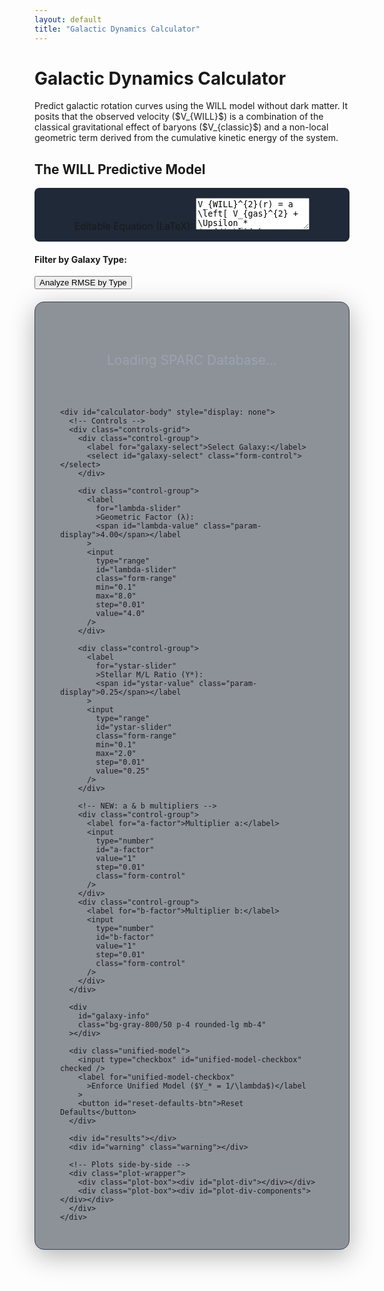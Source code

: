 ```yaml
---
layout: default
title: "Galactic Dynamics Calculator"
---
```


<div class="markdown-content py-8">
  <h1 class="text-4xl font-extrabold tracking-tight">
    Galactic Dynamics Calculator
  </h1>

  <p class="mt-4 text-lg text-gray-400">
    Predict galactic rotation curves using the WILL model without dark
    matter. It posits that the observed velocity ($V_{WILL}$) is a
    combination of the classical gravitational effect of baryons
    ($V_{classic}$) and a non-local geometric term derived from the
    cumulative kinetic energy of the system.
  </p>

  <!-- ============= 1. EDITABLE EQUATION ============= -->
  <h2 class="text-3xl font-bold mt-10">The WILL Predictive Model</h2>
  <div class="formula-box">
    <label
      for="equation-input"
      class="block mb-2 text-gray-300"
      >Editable Equation (LaTeX):</label
    >
    <textarea
      id="equation-input"
      rows="3"
      class="w-full p-2 bg-gray-700 text-white rounded border border-gray-600"
    >
V_{WILL}^{2}(r) = a \left[ V_{gas}^{2} + \Upsilon_* (V_{disk}^{2} + V_{bulge}^{2}) \right] + \frac{b \lambda}{r} \int_{0}^{r} \left[ V_{gas}^{2} + \Upsilon_* (V_{disk}^{2} + V_{bulge}^{2}) \right] dr
    </textarea>
    <div id="equation-preview" class="mt-4"></div>
  </div>

  <!-- ============= 2. GALAXY-TYPE FILTER UI ============= -->
  <div id="type-filter" class="bg-gray-800/50 p-4 rounded-lg mb-4">
    <h4 class="text-lg font-bold text-gray-200 mb-2">
      Filter by Galaxy Type:
    </h4>
    <div id="type-checkboxes" class="flex flex-wrap gap-4 text-gray-300"></div>
    <button
      id="analyze-types-btn"
      class="mt-4 px-4 py-2 bg-blue-600 text-white rounded"
    >
      Analyze RMSE by Type
    </button>
  </div>

  <div
    id="type-plot"
    class="bg-gray-800/50 p-4 rounded-lg mb-4"
    style="display: none"
  >
    <div id="rmse-histogram"></div>
  </div>

  <!-- ============= 3. MAIN CALCULATOR ============= -->
  <div class="calculator-container bg-gray-800/50 p-6 rounded-lg">
    <div id="loader">Loading SPARC Database...</div>

    <div id="calculator-body" style="display: none">
      <!-- Controls -->
      <div class="controls-grid">
        <div class="control-group">
          <label for="galaxy-select">Select Galaxy:</label>
          <select id="galaxy-select" class="form-control"></select>
        </div>

        <div class="control-group">
          <label
            for="lambda-slider"
            >Geometric Factor (λ):
            <span id="lambda-value" class="param-display">4.00</span></label
          >
          <input
            type="range"
            id="lambda-slider"
            class="form-range"
            min="0.1"
            max="8.0"
            step="0.01"
            value="4.0"
          />
        </div>

        <div class="control-group">
          <label
            for="ystar-slider"
            >Stellar M/L Ratio (Y*):
            <span id="ystar-value" class="param-display">0.25</span></label
          >
          <input
            type="range"
            id="ystar-slider"
            class="form-range"
            min="0.1"
            max="2.0"
            step="0.01"
            value="0.25"
          />
        </div>

        <!-- NEW: a & b multipliers -->
        <div class="control-group">
          <label for="a-factor">Multiplier a:</label>
          <input
            type="number"
            id="a-factor"
            value="1"
            step="0.01"
            class="form-control"
          />
        </div>
        <div class="control-group">
          <label for="b-factor">Multiplier b:</label>
          <input
            type="number"
            id="b-factor"
            value="1"
            step="0.01"
            class="form-control"
          />
        </div>
      </div>

      <div
        id="galaxy-info"
        class="bg-gray-800/50 p-4 rounded-lg mb-4"
      ></div>

      <div class="unified-model">
        <input type="checkbox" id="unified-model-checkbox" checked />
        <label for="unified-model-checkbox"
          >Enforce Unified Model ($Y_* = 1/\lambda$)</label
        >
        <button id="reset-defaults-btn">Reset Defaults</button>
      </div>

      <div id="results"></div>
      <div id="warning" class="warning"></div>

      <!-- Plots side-by-side -->
      <div class="plot-wrapper">
        <div class="plot-box"><div id="plot-div"></div></div>
        <div class="plot-box"><div id="plot-div-components"></div></div>
      </div>
    </div>
  </div>
</div>

<!-- ============= 4. EXTERNAL LIBS ============= -->
<script src="https://cdn.tailwindcss.com"></script>
<script
  type="text/javascript"
  id="MathJax-script"
  async
  src="https://cdn.jsdelivr.net/npm/mathjax@3/es5/tex-mml-chtml.js"
></script>
<script src="https://cdn.plot.ly/plotly-2.32.0.min.js"></script>

<!-- ============= 5. STYLES ============= -->
<style>
  .formula-box {
    background-color: #1f2937;
    padding: 1em;
    border-radius: 8px;
    overflow-x: auto;
    margin: 1rem 0;
    text-align: center;
    font-size: 1.1em;
  }

  .calculator-container {
    background-color: rgba(31, 41, 55, 0.5);
    border-radius: 15px;
    padding: 30px 40px;
    margin: 20px auto;
    box-shadow: 0 10px 40px rgba(0, 0, 0, 0.3);
    border: 1px solid #374151;
    max-width: 1000px;
  }

  .controls-grid {
    display: grid;
    grid-template-columns: repeat(auto-fit, minmax(280px, 1fr));
    gap: 25px;
    margin-bottom: 20px;
  }

  .control-group {
    display: flex;
    flex-direction: column;
  }

  .control-group label {
    margin-bottom: 10px;
    font-weight: 600;
    color: #d1d5db;
  }

  .form-control,
  .form-range {
    width: 100%;
    padding: 10px;
    border-radius: 5px;
    border: 1px solid #4b5563;
    background-color: #374151;
    color: #d1d5db;
    box-sizing: border-box;
  }

  .param-display {
    font-weight: bold;
    color: #67e8f9;
  }

  .unified-model {
    display: flex;
    align-items: center;
    justify-content: center;
    gap: 10px;
    padding: 12px;
    background-color: #1e3a8a;
    border: 1px solid #3b82f6;
    border-radius: 5px;
    margin-bottom: 20px;
  }

  #results {
    text-align: center;
    font-size: 1.25em;
    font-weight: bold;
    margin: 20px 0 25px;
    color: #d1d5db;
    padding: 15px;
    background-color: #374151;
    border-radius: 8px;
  }

  #warning {
    text-align: center;
    color: #f87171;
    font-weight: bold;
    margin-top: 10px;
  }

  /* New plot layout */
  .plot-wrapper {
    display: flex;
    flex-wrap: wrap;
    gap: 20px;
    margin-top: 25px;
    padding-top: 25px;
    border-top: 1px solid #4b5563;
    justify-content: center;
  }

  .plot-box {
    flex: 1 1 45%;
    min-width: 350px;
    max-width: 600px;
    height: 500px;
    border-radius: 8px;
    background-color: #1f2937;
    position: relative;
  }

  #loader {
    text-align: center;
    font-size: 1.5em;
    padding: 50px;
    color: #9ca3af;
  }
</style>

<!-- ============= 6. SCRIPT ============= -->
<script>
  /* ---------- CONFIG ---------- */
  const URL_TABLE1 =
    "https://raw.githubusercontent.com/AntonRize/WILL/main/SPARC%20DATA/table1.dat";
  const URL_TABLE2 =
    "https://raw.githubusercontent.com/AntonRize/WILL/main/SPARC%20DATA/table2.dat";

  /* ---------- GLOBALS ---------- */
  let galaxyData = {};
  let galaxyMeta = {};

  const defaultValues = { lambda: 4.0, yStar: 0.25 };
  const hubbleTypes = [
    "S0",
    "Sa",
    "Sab",
    "Sb",
    "Sbc",
    "Sc",
    "Scd",
    "Sd",
    "Sdm",
    "Sm",
    "Im",
    "BCD",
  ];
  const distMethods = {
    1: "Hubble Flow",
    2: "Tip of the Red Giant Branch",
    3: "Cepheids",
    4: "Ursa Major Cluster",
    5: "Supernova",
  };

  /* ---------- DOM ---------- */
  const loader = document.getElementById("loader");
  const calculatorBody = document.getElementById("calculator-body");
  const galaxySelect = document.getElementById("galaxy-select");
  const lambdaSlider = document.getElementById("lambda-slider");
  const ystarSlider = document.getElementById("ystar-slider");
  const lambdaValueSpan = document.getElementById("lambda-value");
  const ystarValueSpan = document.getElementById("ystar-value");
  const unifiedCheckbox = document.getElementById("unified-model-checkbox");
  const resultsDiv = document.getElementById("results");
  const warningDiv = document.getElementById("warning");
  const plotDiv = document.getElementById("plot-div");
  const plotDivComponents = document.getElementById("plot-div-components");
  const galaxyInfoDiv = document.getElementById("galaxy-info");
  const resetBtn = document.getElementById("reset-defaults-btn");

  /* ---------- LOAD DATA ---------- */
  async function loadData() {
    try {
      const [t1Res, t2Res] = await Promise.all([
        fetch(URL_TABLE1),
        fetch(URL_TABLE2),
      ]);
      if (!t1Res.ok || !t2Res.ok)
        throw new Error("Failed to fetch SPARC tables.");

      const t1Text = await t1Res.text();
      const t2Text = await t2Res.text();

      /* Parse table1.dat (metadata) */
      t1Text
        .trim()
        .split("\n")
        .forEach((line) => {
          if (line.startsWith("#")) return;
          const name = line.substring(0, 11).trim();
          const rest = line.substring(11).trim().split(/\s+/);
          if (rest.length < 18) return;
          galaxyMeta[name] = {
            Name: name,
            Type: +rest[0],
            Dist: +rest[1],
            Dist_err: +rest[2],
            f_Dist: +rest[3],
            Inc: +rest[4],
            Inc_err: +rest[5],
            L36: +rest[6],
            L36_err: +rest[7],
            Reff: +rest[8],
            SBeff: +rest[9],
            Rdisk: +rest[10],
            SBdisk: +rest[11],
            MHI: +rest[12],
            RHI: +rest[13],
            Vflat: +rest[14],
            Vflat_err: +rest[15],
            Qual: +rest[16],
            Ref: rest[17],
          };
        });

      /* Parse table2.dat (rotation-curve data) */
      t2Text
        .trim()
        .split("\n")
        .forEach((line) => {
          if (line.startsWith("#")) return;
          const p = line.trim().split(/\s+/);
          if (p.length < 8) return;
          const row = {
            Name: p[0],
            Dist: +p[1],
            Rad: +p[2],
            Vobs: +p[3],
            Vobs_err: +p[4],
            Vgas: +p[5],
            Vdisk: +p[6],
            Vbul: +p[7],
          };
          (galaxyData[row.Name] ||= []).push(row);
        });

      /* Populate selector */
      Object.keys(galaxyData)
        .sort()
        .forEach((name) => {
          if (galaxyData[name].length < 3) return;
          const opt = document.createElement("option");
          opt.value = name;
          opt.textContent = name;
          galaxySelect.appendChild(opt);
        });

      loader.style.display = "none";
      calculatorBody.style.display = "block";
      galaxySelect.selectedIndex = 0;
      updateGalaxyInfo();
      updateAll();
    } catch (err) {
      loader.textContent = "Error loading data.";
      console.error(err);
    }
  }

  /* ---------- PHYSICS ---------- */
  function calculateWillVelocity(galaxyName, lambda, yStar) {
    const a = parseFloat(document.getElementById("a-factor").value) || 1;
    const b = parseFloat(document.getElementById("b-factor").value) || 1;

    const data = galaxyData[galaxyName].sort((x, y) => x.Rad - y.Rad);
    const rad = data.map((d) => d.Rad);

    const v_gas = data.map((d) => d.Vgas);
    const v_disk_scaled = data.map((d) =>
      Math.sqrt(yStar) * Math.abs(d.Vdisk)
    );
    const v_bulge_scaled = data.map((d) =>
      Math.sqrt(yStar) * Math.abs(d.Vbul)
    );

    const v_bary_sq = data.map(
      (d) => d.Vgas ** 2 + yStar * (d.Vdisk ** 2 + d.Vbul ** 2)
    );

    /* Trapezoidal integral of v_bary_sq */
    const integral = [0];
    for (let i = 1; i < rad.length; i++) {
      const dx = rad[i] - rad[i - 1];
      const dyAvg = (v_bary_sq[i] + v_bary_sq[i - 1]) / 2;
      integral.push(integral[i - 1] + dyAvg * dx);
    }

    const geom_term = integral.map((val, i) =>
      rad[i] > 0 ? (b * lambda * val) / rad[i] : 0
    );

    const v_will_sq = v_bary_sq.map((val, i) => a * val + geom_term[i]);
    const v_will = v_will_sq.map((v) => Math.sqrt(Math.max(0, v)));
    const v_bary = v_bary_sq.map((v) => Math.sqrt(Math.max(0, v)));

    return {
      rad,
      v_bary,
      v_will,
      components: { v_gas, v_disk_scaled, v_bulge_scaled },
    };
  }

  function calculateRMSE(obs, pred) {
    return Math.sqrt(
      obs.reduce((s, v, i) => s + (v - pred[i]) ** 2, 0) / obs.length
    );
  }

  /* ---------- UPDATE UI & PLOTS ---------- */
  function updateAll() {
    const name = galaxySelect.value;
    if (!name) return;

    let lambda = +lambdaSlider.value;
    let yStar = +ystarSlider.value;
    if (unifiedCheckbox.checked && lambda > 0) {
      yStar = 1 / lambda;
      ystarSlider.value = yStar;
    }

    lambdaValueSpan.textContent = lambda.toFixed(2);
    ystarValueSpan.textContent = yStar.toFixed(2);

    const obsData = galaxyData[name];
    const obs_rad = obsData.map((d) => d.Rad);
    const obs_v = obsData.map((d) => d.Vobs);

    const { rad, v_bary, v_will, components } = calculateWillVelocity(
      name,
      lambda,
      yStar
    );
    const rmse = calculateRMSE(obs_v, v_will);
    resultsDiv.textContent = `Model RMSE: ${rmse.toFixed(2)} km/s`;

    const plotLayout = {
      xaxis: {
        title: "Radius (kpc)",
        color: "#d1d5db",
        gridcolor: "#4b5563",
      },
      yaxis: {
        title: "Velocity (km/s)",
        color: "#d1d5db",
        gridcolor: "#4b5563",
        range: [0, Math.max(...obs_v, ...v_will) * 1.1],
      },
      legend: {
        orientation: "h",
        bgcolor: "rgba(31,41,55,0.9)",
        font: { color: "#d1d5db" },
      },
      margin: { l: 60, r: 30, b: 50, t: 60 },
      paper_bgcolor: "transparent",
      plot_bgcolor: "#1f2937",
      font: { color: "#d1d5db" },
    };

    Plotly.react(
      plotDiv,
      [
        {
          x: obs_rad,
          y: obs_v,
          mode: "markers",
          name: "Observed",
          marker: { color: "#d1d5db", size: 8 },
        },
        {
          x: rad,
          y: v_bary,
          mode: "lines",
          name: "Classical Baryonic",
          line: { color: "#9ca3af", dash: "dash" },
        },
        {
          x: rad,
          y: v_will,
          mode: "lines",
          name: "Predicted (WILL)",
          line: { color: "#67e8f9", width: 4 },
        },
      ],
      { ...plotLayout, title: `Rotation Curve for ${name}` }
    );

    Plotly.react(
      plotDivComponents,
      [
        {
          x: obs_rad,
          y: obs_v,
          mode: "markers",
          name: "Observed",
          marker: { color: "#9ca3af", size: 6, symbol: "circle-open" },
        },
        {
          x: rad,
          y: components.v_gas,
          mode: "lines",
          name: "Gas",
          line: { color: "#10b981" },
        },
        {
          x: rad,
          y: components.v_disk_scaled,
          mode: "lines",
          name: "Disk × Y*",
          line: { color: "#3b82f6" },
        },
        {
          x: rad,
          y: components.v_bulge_scaled,
          mode: "lines",
          name: "Bulge × Y*",
          line: { color: "#f59e0b" },
        },
      ],
      { ...plotLayout, title: `Baryonic Components for ${name}` }
    );
  }

  function updateGalaxyInfo() {
    const meta = galaxyMeta[galaxySelect.value];
    if (!meta) return (galaxyInfoDiv.textContent = "");
    galaxyInfoDiv.innerHTML = `
      <p><strong>Hubble Type:</strong> ${meta.Type} (${
      hubbleTypes[meta.Type] || "?"
    })</p>
      <p><strong>Distance:</strong> ${meta.Dist.toFixed(
        2
      )} ± ${meta.Dist_err.toFixed(2)} Mpc (${
      distMethods[meta.f_Dist] || "?"
    })</p>
      <p><strong>Inclination:</strong> ${meta.Inc.toFixed(
        1
      )}° ± ${meta.Inc_err.toFixed(1)}°</p>
      <p><strong>Total Luminosity:</strong> ${meta.L36.toFixed(3)} ± ${meta.L36_err.toFixed(
      3
    )} G&nbsp;L☉</p>
      <p><strong>V_flat:</strong> ${meta.Vflat.toFixed(
        1
      )} ± ${meta.Vflat_err.toFixed(1)} km/s</p>
      <p><strong>RC Quality:</strong> ${meta.Qual}</p>
    `;
  }

  /* ---------- GALAXY-TYPE HISTOGRAM ---------- */
  function initGalaxyTypeCheckboxes() {
    const container = document.getElementById("type-checkboxes");
    hubbleTypes.forEach((type, idx) => {
      const label = document.createElement("label");
      label.innerHTML = `<input type="checkbox" value="${idx}" checked /> ${type}`;
      label.className = "flex items-center space-x-1";
      container.appendChild(label);
    });
  }

 /* -------------------------------------------------
 * 1.  Analyze RMSE for selected types (robust)
 * -------------------------------------------------*/
function analyzeSelectedTypes (evt) {
  console.log('[Analyze RMSE] button clicked');           // DEBUG
  
  // Gather checked boxes
  const selectedIDs = Array.from(
      document.querySelectorAll('#type-checkboxes input:checked')
    ).map(cb => +cb.value);

  if (!selectedIDs.length) {
    alert('Select at least one galaxy type first.');
    return;
  }

  const selectedNames = selectedIDs.map(id => hubbleTypes[id]);
  const rmseValues = [];

  // Current λ and Y* sliders
  const λ      = +lambdaSlider.value || 4;
  let   yStar  = +ystarSlider.value  || 0.25;
  if (unifiedCheckbox.checked && λ > 0) yStar = 1/λ;

  // Loop galaxies
  for (const name in galaxyData) {
    const meta = galaxyMeta[name];
    if (!meta || !selectedIDs.includes(meta.Type)) continue;

    const obs  = galaxyData[name].map(d => d.Vobs);
    const pred = calculateWillVelocity(name, λ, yStar).v_will;

    if (obs.length === pred.length) {
      rmseValues.push( calculateRMSE(obs, pred) );
    }
  }

  if (!rmseValues.length) {
    alert('No galaxies matched the selected types.');
    return;
  }
  plotRMSEHistogram(rmseValues, selectedNames);
}

/* -------------------------------------------------
 * 2.  Draw the histogram + headline annotation
 * -------------------------------------------------*/
function plotRMSEHistogram(rmseArr, typeNames = []) {
  // basic stats
  const N    = rmseArr.length;
  const mean = rmseArr.reduce((s,v) => s+v, 0) / N;

  const layout = {
    title : 'RMSE Distribution of Selected Galaxy Types',
    xaxis : { title:'RMSE (km/s)', color:'#d1d5db', gridcolor:'#4b5563' },
    yaxis : { title:'Number of Galaxies', color:'#d1d5db', gridcolor:'#4b5563' },
    font  : { color:'#d1d5db' },
    paper_bgcolor:'transparent',
    plot_bgcolor :'#1f2937',
    margin:{ l:60,r:30,t:90,b:60 },
    annotations:[{
      text:
        `Types: <b>${typeNames.join(', ')}</b><br>`+
        `N&nbsp;=&nbsp;${N} &nbsp;&nbsp;Mean&nbsp;RMSE&nbsp;=&nbsp;${mean.toFixed(2)} km/s`,
      xref:'paper', yref:'paper', x:0.5, y:1.18,
      showarrow:false, align:'center',
      font:{ size:14, color:'#d1d5db' }
    }]
  };

  Plotly.newPlot(
    'rmse-histogram',
    [{ x: rmseArr, type:'histogram', nbinsx:20,
       marker:{ color:'#3b82f6' } }],
    layout
  );

  // Un-hide the container
  document.getElementById('type-plot').style.display = 'block';
}


  /* ---------- EVENT LISTENERS ---------- */
  galaxySelect.addEventListener("change", () => {
    updateGalaxyInfo();
    updateAll();
  });
  lambdaSlider.addEventListener("input", () => {
    if (unifiedCheckbox.checked) ystarSlider.value = 1 / +lambdaSlider.value;
    updateAll();
  });
  ystarSlider.addEventListener("input", () => {
    if (unifiedCheckbox.checked) lambdaSlider.value = 1 / +ystarSlider.value;
    updateAll();
  });
  unifiedCheckbox.addEventListener("change", updateAll);
  resetBtn.addEventListener("click", () => {
    lambdaSlider.value = defaultValues.lambda;
    ystarSlider.value = defaultValues.yStar;
    updateAll();
  });

  document
    .getElementById("equation-input")
    .addEventListener("input", () => {
      const latex = document.getElementById("equation-input").value;
      document.getElementById("equation-preview").innerHTML = `$$${latex}$$`;
      MathJax.typeset();
    });

  document.getElementById('analyze-types-btn')
        .addEventListener('click', analyzeSelectedTypes);


  /* ---------- INITIALIZATION ---------- */
  document.addEventListener("DOMContentLoaded", () => {
    loadData();
    initGalaxyTypeCheckboxes();
  });
</script>
